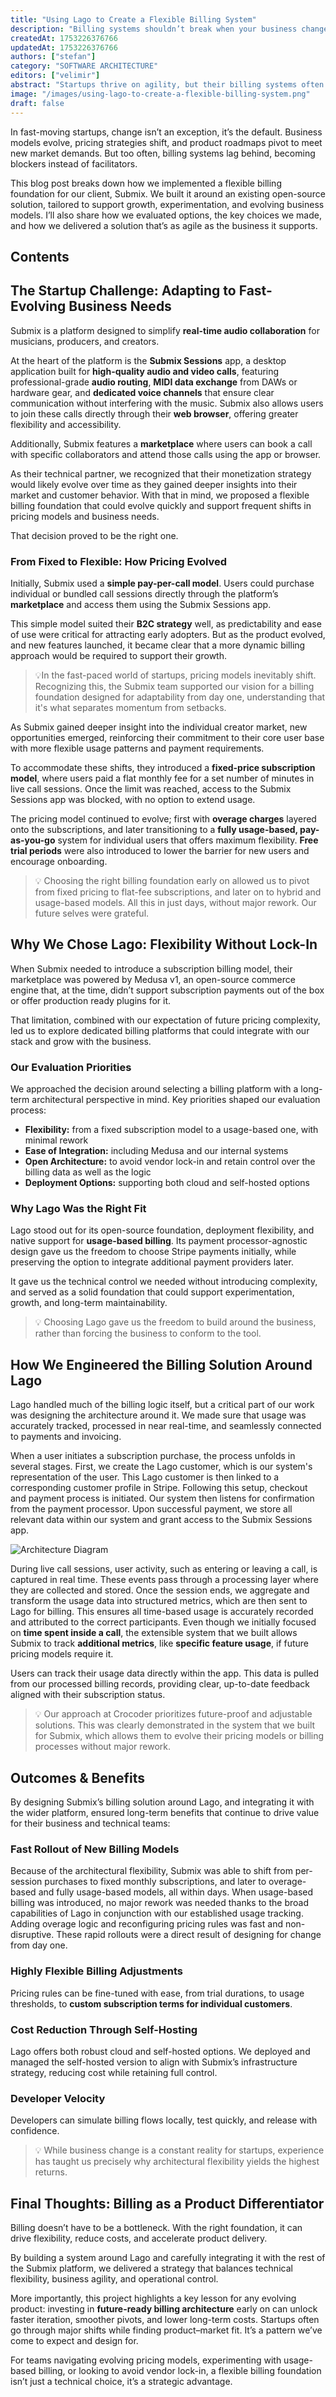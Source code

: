 ```yaml
---
title: "Using Lago to Create a Flexible Billing System"
description: "Billing systems shouldn’t break when your business changes. Startups need flexibility, not lock-in. This post shows how we built a billing foundation that adapts as fast as the product—switching models in days, not months. Powered by open-source tools, designed for change."
createdAt: 1753226376766
updatedAt: 1753226376766
authors: ["stefan"]
category: "SOFTWARE ARCHITECTURE"
editors: ["velimir"]
abstract: "Startups thrive on agility, but their billing systems often don’t. While product roadmaps and pricing models shift rapidly in pursuit of growth and product–market fit, billing infrastructure tends to lag behind, creating friction just when flexibility is needed most. In this post, we unpack how we helped Submix, a real-time audio collaboration platform, build a future-proof billing foundation tailored to constant change. By leveraging Lago, an open-source, usage-based billing engine, we delivered a system designed for adaptability, not rigidity. The result: seamless transitions between pricing models, faster go-to-market iterations, and full ownership over billing logic and data. For fast-moving teams, treating billing as a strategic lever, not an afterthought, can unlock speed, resilience, and long-term optionality."
image: "/images/using-lago-to-create-a-flexible-billing-system.png"
draft: false
---
```


In fast-moving startups, change isn’t an exception, it’s the default. Business models evolve, pricing strategies shift, and product roadmaps pivot to meet new market demands. But too often, billing systems lag behind, becoming blockers instead of facilitators.

This blog post breaks down how we implemented a flexible billing foundation for our client, Submix. We built it around an existing open-source solution, tailored to support growth, experimentation, and evolving business models. I’ll also share how we evaluated options, the key choices we made, and how we delivered a solution that’s as agile as the business it supports.

## Contents

## The Startup Challenge: Adapting to Fast-Evolving Business Needs

Submix is a platform designed to simplify **real-time audio collaboration** for musicians, producers, and creators.

At the heart of the platform is the **Submix Sessions** app, a desktop application built for **high-quality audio and video calls**, featuring professional-grade **audio routing**, **MIDI data exchange** from DAWs or hardware gear, and **dedicated voice channels** that ensure clear communication without interfering with the music. Submix also allows users to join these calls directly through their **web browser**, offering greater flexibility and accessibility.

Additionally, Submix features a **marketplace** where users can book a call with specific collaborators and attend those calls using the app or browser.

As their technical partner, we recognized that their monetization strategy would likely evolve over time as they gained deeper insights into their market and customer behavior. With that in mind, we proposed a flexible billing foundation that could evolve quickly and support frequent shifts in pricing models and business needs.

That decision proved to be the right one.

### From Fixed to Flexible: How Pricing Evolved

Initially, Submix used a **simple pay-per-call model**. Users could purchase individual or bundled call sessions directly through the platform’s **marketplace** and access them using the Submix Sessions app.

This simple model suited their **B2C strategy** well, as predictability and ease of use were critical for attracting early adopters. But as the product evolved, and new features launched, it became clear that a more dynamic billing approach would be required to support their growth.

>💡In the fast-paced world of startups, pricing models inevitably shift. Recognizing this, the Submix team supported our vision for a billing foundation designed for adaptability from day one, understanding that it's what separates momentum from setbacks.

As Submix gained deeper insight into the individual creator market, new opportunities emerged, reinforcing their commitment to their core user base with more flexible usage patterns and payment requirements.

To accommodate these shifts, they introduced a **fixed-price subscription model**, where users paid a flat monthly fee for a set number of minutes in live call sessions. Once the limit was reached, access to the Submix Sessions app was blocked, with no option to extend usage.

The pricing model continued to evolve; first with **overage charges** layered onto the subscriptions, and later transitioning to a **fully usage-based, pay-as-you-go** system for individual users that offers maximum flexibility. **Free trial periods** were also introduced to lower the barrier for new users and encourage onboarding.

>💡  Choosing the right billing foundation early on allowed us to pivot from fixed pricing to flat-fee subscriptions, and later on to hybrid and usage-based models. All this in just days, without major rework. Our future selves were grateful.

## Why We Chose Lago: Flexibility Without Lock-In

When Submix needed to introduce a subscription billing model, their marketplace was powered by Medusa v1, an open-source commerce engine that, at the time, didn’t support subscription payments out of the box or offer production ready plugins for it.

That limitation, combined with our expectation of future pricing complexity, led us to explore dedicated billing platforms that could integrate with our stack and grow with the business.

### Our Evaluation Priorities

We approached the decision around selecting a billing platform with a long-term architectural perspective in mind. Key priorities shaped our evaluation process:

- **Flexibility:** from a fixed subscription model to a usage-based one, with minimal rework
- **Ease of Integration:** including Medusa and our internal systems
- **Open Architecture:** to avoid vendor lock-in and retain control over the billing data as well as the logic
- **Deployment Options:** supporting both cloud and self-hosted options

### Why Lago Was the Right Fit

Lago stood out for its open-source foundation, deployment flexibility, and native support for **usage-based billing**. Its payment processor-agnostic design gave us the freedom to choose Stripe payments initially, while preserving the option to integrate additional payment providers later.

It gave us the technical control we needed without introducing complexity, and served as a solid foundation that could support experimentation, growth, and long-term maintainability.

>💡 Choosing Lago gave us the freedom to build around the business, rather than forcing the business to conform to the tool.

## How We Engineered the Billing Solution Around Lago

Lago handled much of the billing logic itself, but a critical part of our work was designing the architecture around it. We made sure that usage was accurately tracked, processed in near real-time, and seamlessly connected to payments and invoicing.

When a user initiates a subscription purchase, the process unfolds in several stages. First, we create the Lago customer, which is our system's representation of the user. This Lago customer is then linked to a corresponding customer profile in Stripe. Following this setup, checkout and payment process is initiated. Our system then listens for confirmation from the payment processor. Upon successful payment, we store all relevant data within our system and grant access to the Submix Sessions app.

![Architecture Diagram](/images/using-lago-to-create-a-flexible-billing-system/stefan-submix-diagram.png)

During live call sessions, user activity, such as entering or leaving a call, is captured in real time. These events pass through a processing layer where they are collected and stored. Once the session ends, we aggregate and transform the usage data into structured metrics, which are then sent to Lago for billing. This ensures all time-based usage is accurately recorded and attributed to the correct participants. Even though we initially focused on **time spent inside a call**, the extensible system that we built allows Submix to track **additional metrics**, like **specific feature usage**, if future pricing models require it.

Users can track their usage data directly within the app. This data is pulled from our processed billing records, providing clear, up-to-date feedback aligned with their subscription status.

>💡 Our approach at Crocoder prioritizes future-proof and adjustable solutions. This was clearly demonstrated in the system that we built for Submix, which allows them to evolve their pricing models or billing processes without major rework.

## Outcomes & Benefits

By designing Submix’s billing solution around Lago, and integrating it with the wider platform, ensured long-term benefits that continue to drive value for their business and technical teams:

### Fast Rollout of New Billing Models

Because of the architectural flexibility, Submix was able to shift from per-session purchases to fixed monthly subscriptions, and later to overage-based and fully usage-based models, all within days. When usage-based billing was introduced, no major rework was needed thanks to the broad capabilities of Lago in conjunction with our established usage tracking. Adding overage logic and reconfiguring pricing rules was fast and non-disruptive. These rapid rollouts were a direct result of  designing for change from day one.


### Highly Flexible Billing Adjustments

Pricing rules can be fine-tuned with ease, from trial durations, to usage thresholds, to **custom subscription terms for individual customers**.

### Cost Reduction Through Self-Hosting

Lago offers both robust cloud and self-hosted options. We deployed and managed the self-hosted version to align with Submix’s infrastructure strategy, reducing cost while retaining full control.

### Developer Velocity

Developers can simulate billing flows locally, test quickly, and release with confidence.

>💡 While business change is a constant reality for startups, experience has taught us precisely why architectural flexibility yields the highest returns.

## Final Thoughts: Billing as a Product Differentiator

Billing doesn’t have to be a bottleneck. With the right foundation, it can drive flexibility, reduce costs, and accelerate product delivery.

By building a system around Lago and carefully integrating it with the rest of the Submix platform, we delivered a strategy that balances technical flexibility, business agility, and operational control.

More importantly, this project highlights a key lesson for any evolving product: investing in **future-ready billing architecture** early on can unlock faster iteration, smoother pivots, and lower long-term costs. Startups often go through major shifts while finding product–market fit. It’s a pattern we’ve come to expect and design for.

For teams navigating evolving pricing models, experimenting with usage-based billing, or looking to avoid vendor lock-in, a flexible billing foundation isn’t just a technical choice, it’s a strategic advantage.
